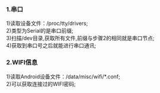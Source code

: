 ### 1.串口
1)读取设备文件：/proc/tty/drivers;  
2)类型为Serial的是串口前缀;  
3)扫描/dev目录,获取所有文件,前缀与步骤2的相同就是串口节点;  
4)获取到串口号之后就能进行串口通讯; 

### 2.WIFI信息
1)读取Android设备文件：/data/misc/wifi/*.conf;  
2)可以获取连接过的WIFI密码;


